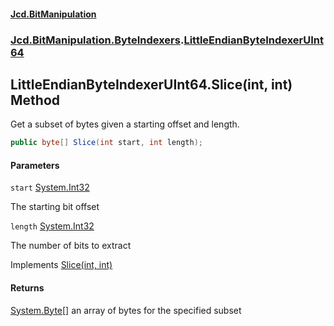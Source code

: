 #### [Jcd.BitManipulation](index.md 'index')

### [Jcd.BitManipulation.ByteIndexers](Jcd.BitManipulation.ByteIndexers.md 'Jcd.BitManipulation.ByteIndexers').[LittleEndianByteIndexerUInt64](Jcd.BitManipulation.ByteIndexers.LittleEndianByteIndexerUInt64.md 'Jcd.BitManipulation.ByteIndexers.LittleEndianByteIndexerUInt64')

## LittleEndianByteIndexerUInt64.Slice(int, int) Method

Get a subset of bytes given a starting offset and length.

```csharp
public byte[] Slice(int start, int length);
```

#### Parameters

<a name='Jcd.BitManipulation.ByteIndexers.LittleEndianByteIndexerUInt64.Slice(int,int).start'></a>

`start` [System.Int32](https://docs.microsoft.com/en-us/dotnet/api/System.Int32 'System.Int32')

The starting bit offset

<a name='Jcd.BitManipulation.ByteIndexers.LittleEndianByteIndexerUInt64.Slice(int,int).length'></a>

`length` [System.Int32](https://docs.microsoft.com/en-us/dotnet/api/System.Int32 'System.Int32')

The number of bits to extract

Implements [Slice(int, int)](Jcd.BitManipulation.ByteIndexers.IByteIndexer.Slice(int,int).md 'Jcd.BitManipulation.ByteIndexers.IByteIndexer.Slice(int, int)')

#### Returns

[System.Byte](https://docs.microsoft.com/en-us/dotnet/api/System.Byte 'System.Byte')[[]](https://docs.microsoft.com/en-us/dotnet/api/System.Array 'System.Array')
an array of bytes for the specified subset